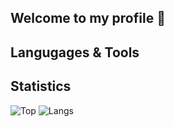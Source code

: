 ## Welcome to my profile 👋
<!-- [![Discord Presence](https://lanyard.cnrad.dev/api/758717520525000794?bg=121613&showDisplayName=true&hideStatus=true&borderRadius=8px)](https://oneheka.com/) -->
## Langugages & Tools

## Statistics
![Top](https://github-readme-stats.vercel.app/api?username=oneheka&show_icons=true&theme=merko)
![Langs](https://github-readme-stats.vercel.app/api/top-langs/?username=oneheka&layout=compact&theme=merko)
